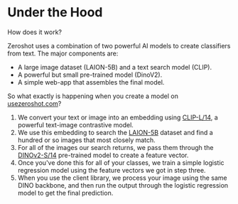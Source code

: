 # Under the Hood

How does it work?

Zeroshot uses a combination of two powerful AI models to create classifiers from text. The major components are:

- A large image dataset (LAION-5B) and a text search model (CLIP).
- A powerful but small pre-trained model (DinoV2).
- A simple web-app that assembles the final model.

So what exactly is happening when you create a model on [usezeroshot.com](https://www.usezeroshot.com)?

1. We convert your text or image into an embedding using [CLIP-L/14](https://openai.com/research/clip), a powerful text-image contrastive model.
1. We use this embedding to search the [LAION-5B](https://laion.ai/blog/laion-5b/) dataset and find a hundred or so images that most closely match.
1. For all of the images our search returns, we pass them through the [DINOv2-S/14](https://dinov2.metademolab.com/) pre-trained model to create a feature vector.
1. Once you've done this for all of your classes, we train a simple logistic regression model using the feature vectors we got in step three.
1. When you use the client library, we process your image using the same DINO backbone, and then run the output through the logistic regression model to get the final prediction.
